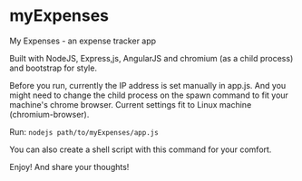 myExpenses
==========

My Expenses - an expense tracker app


Built with NodeJS, Express,js, AngularJS and chromium (as a child process) and bootstrap for style.

Before you run, currently the IP address is set manually in app.js. And you might need to change the child process on the spawn command to fit your machine's chrome browser. Current settings fit to Linux machine (chromium-browser).

Run:
<code>nodejs path/to/myExpenses/app.js</code>
<br />

You can also create a shell script with this command for your comfort.

Enjoy! And share your thoughts!


